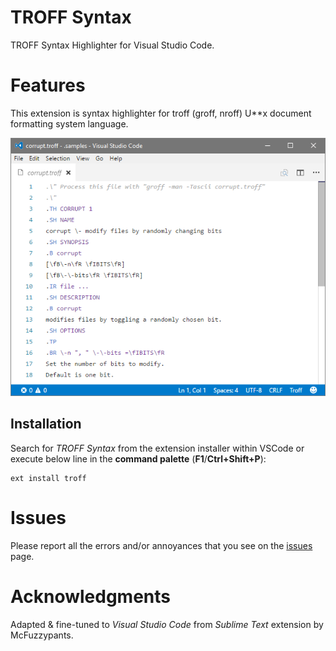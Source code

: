 # TROFF Syntax

TROFF Syntax Highlighter for Visual Studio Code.

# Features

This extension is syntax highlighter for troff (groff, nroff) U**x document formatting system language.

![screenshot](media/screenshot.png)

## Installation

Search for *TROFF Syntax* from the extension installer within VSCode or execute below line in the **command palette** (**F1**/**Ctrl+Shift+P**):
```
ext install troff
```

# Issues

Please report all the errors and/or annoyances that you see on the [issues](https://github.com/bartosz-antosik/vscode-troff/issues) page.

# Acknowledgments

Adapted & fine-tuned to *Visual Studio Code* from *Sublime Text* extension by McFuzzypants.

